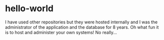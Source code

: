 # hello-world
I have used other repositories but they were hosted internally and I was the administrator of the application and the database for 8 years.  Oh what fun it is to host and administer your own systems!  No really...
